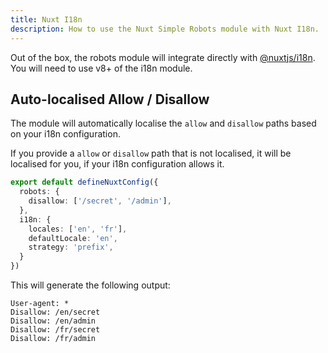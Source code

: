 ```yaml
---
title: Nuxt I18n
description: How to use the Nuxt Simple Robots module with Nuxt I18n.
---
```


Out of the box, the robots module will integrate directly with [@nuxtjs/i18n](https://i18n.nuxtjs.org/).
You will need to use v8+ of the i18n module.

## Auto-localised Allow / Disallow

The module will automatically localise the `allow` and `disallow` paths based on your i18n configuration.

If you provide a `allow` or `disallow` path that is not localised, it will be localised for you, if your
i18n configuration allows it.

```ts [nuxt.config.ts]
export default defineNuxtConfig({
  robots: {
    disallow: ['/secret', '/admin'],
  },
  i18n: {
    locales: ['en', 'fr'],
    defaultLocale: 'en',
    strategy: 'prefix',
  }
})
```

This will generate the following output:

```
User-agent: *
Disallow: /en/secret
Disallow: /en/admin
Disallow: /fr/secret
Disallow: /fr/admin
```
